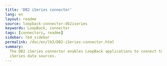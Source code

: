 ```yaml
---
title: 'DB2 iSeries connector'
lang: en
layout: readme
source: loopback-connector-db2iseries
keywords: LoopBack, connector
tags: [connectors, readme]
sidebar: lb4_sidebar
permalink: /doc/en/lb3/DB2-iSeries-connector.html
summary:
  The DB2 iSeries connector enables LoopBack applications to connect to DB2
  iSeries data sources.
---
```


